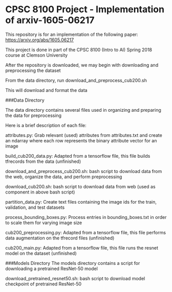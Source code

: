 # CPSC 8100 Project - Implementation of arxiv-1605-06217
This repository is for an implementation of the following paper: https://arxiv.org/abs/1605.06217

This project is done in part of the CPSC 8100 (Intro to AI) Spring 2018 course at Clemson University

After the repository is downloaded, we may begin with downloading and preprocessing the dataset

From the data directory, run download_and_preprocess_cub200.sh <data-dir>

This will download and format the data

###Data Directory

The data directory contains several files used in organizing and preparing the data for preprocessing

Here is a brief description of each file:

attributes.py: Grab relevant (used) attributes from attributes.txt and create an ndarray where each row represents the binary attribute vector for an image

build_cub200_data.py: Adapted from a tensorflow file, this file builds tfrecords from the data (unfinished)

download_and_preprocess_cub200.sh: bash script to download data from the web, organize the data, and perform preprocessing

download_cub200.sh: bash script to download data from web (used as component in above bash script)

partition_data.py: Create text files containing the image ids for the train, validation, and test datasets

process_bounding_boxes.py: Process entries in bounding_boxes.txt in order to scale them for varying image size

cub200_preprocessing.py: Adapted from a tensorflow file, this file performs data augmentation on the tfrecord files (unfinished)

cub200_main.py: Adapted from a tensorflow file, this file runs the resnet model on the dataset (unfinished)

###Models Directory
The models directory contains a script for downloading a pretrained ResNet-50 model

download_pretrained_resnet50.sh: bash script to download model checkpoint of pretrained ResNet-50